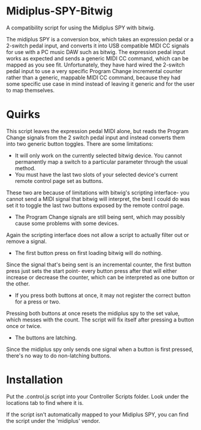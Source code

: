 # Midiplus-SPY-Bitwig
A compatibility script for using the Midiplus SPY with bitwig.

The midiplus SPY is a conversion box, which takes an expression pedal or a 2-switch pedal input, and converts it into USB compatible MIDI CC signals for use with a PC music DAW such as bitwig. The expression pedal input works as expected and sends a generic MIDI CC command, which can be mapped as you see fit. Unfortunately, they have hard wired the 2-switch pedal input to use a very specific Program Change incremental counter rather than a generic, mappable MIDI CC command, because they had some specific use case in mind instead of leaving it generic and for the user to map themselves.

# Quirks
This script leaves the expression pedal MIDI alone, but reads the Program Change signals from the 2 switch pedal input and instead converts them into two generic button toggles. There are some limitations:

* It will only work on the currently selected bitwig device. You cannot permanently map a switch to a particular parameter through the usual method.
* You must have the last two slots of your selected device's current remote control page set as buttons.

These two are because of limitations with bitwig's scripting interface- you cannot send a MIDI signal that bitwig will interpret, the best I could do was set it to toggle the last two buttons exposed by the remote control page.

* The Program Change signals are still being sent, which may possibly cause some problems with some devices.

Again the scripting interface does not allow a script to actually filter out or remove a signal.

* The first button press on first loading bitwig will do nothing.

Since the signal that's being sent is an incremental counter, the first button press just sets the start point- every button press after that will either increase or decrease the counter, which can be interpreted as one button or the other.

* If you press both buttons at once, it may not register the correct button for a press or two.

Pressing both buttons at once resets the midiplus spy to the set value, which messes with the count. The script will fix itself after pressing a button once or twice.

* The buttons are latching.

Since the midiplus spy only sends one signal when a button is first pressed, there's no way to do non-latching buttons.

# Installation

Put the .control.js script into your Controller Scripts folder. Look under the locations tab to find where it is.

If the script isn't automatically mapped to your Midiplus SPY, you can find the script under the 'midiplus' vendor.

